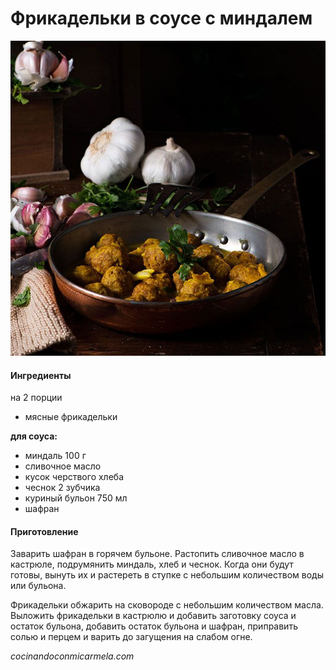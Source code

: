 ﻿---
image: ../../pics/albondigas-en-salsa.jpg
---
# Фрикадельки в соусе с миндалем

![Фрикадельки в соусе с миндалем](../../pics/albondigas-en-salsa.jpg)

#### Ингредиенты
на 2 порции

* мясные фрикадельки

**для соуса:**

* миндаль 100 г
* сливочное масло
* кусок черствого хлеба
* чеснок 2 зубчика
* куриный бульон 750 мл
* шафран

#### Приготовление

Заварить шафран в горячем бульоне. Растопить сливочное масло в кастрюле, подрумянить миндаль, хлеб и чеснок. Когда они будут готовы, вынуть их и растереть в ступке с небольшим количеством воды или бульона. 

Фрикадельки обжарить на сковороде с небольшим количеством масла.  
Выложить фрикадельки в кастрюлю и добавить заготовку соуса и остаток бульона, добавить остаток бульона и шафран, приправить солью и перцем и варить до загущения на слабом огне.

_cocinandoconmicarmela.com_

